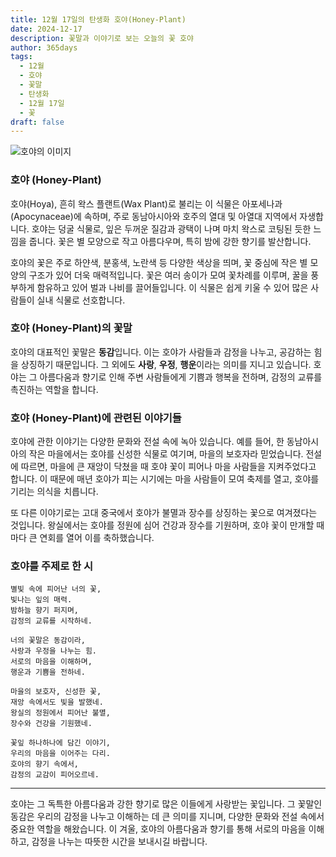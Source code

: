 ```yaml
---
title: 12월 17일의 탄생화 호야(Honey-Plant)
date: 2024-12-17
description: 꽃말과 이야기로 보는 오늘의 꽃 호야
author: 365days
tags:
  - 12월
  - 호야
  - 꽃말
  - 탄생화
  - 12월 17일
  - 꽃
draft: false
---
```



![호야의 이미지](https://cdn.pixabay.com/photo/2019/02/07/08/08/hoya-3980637_960_720.jpg#center)


### 호야 (Honey-Plant)

호야(Hoya), 흔히 왁스 플랜트(Wax Plant)로 불리는 이 식물은 아포세나과(Apocynaceae)에 속하며, 주로 동남아시아와 호주의 열대 및 아열대 지역에서 자생합니다. 호야는 덩굴 식물로, 잎은 두꺼운 질감과 광택이 나며 마치 왁스로 코팅된 듯한 느낌을 줍니다. 꽃은 별 모양으로 작고 아름다우며, 특히 밤에 강한 향기를 발산합니다.

호야의 꽃은 주로 하얀색, 분홍색, 노란색 등 다양한 색상을 띄며, 꽃 중심에 작은 별 모양의 구조가 있어 더욱 매력적입니다. 꽃은 여러 송이가 모여 꽃차례를 이루며, 꿀을 풍부하게 함유하고 있어 벌과 나비를 끌어들입니다. 이 식물은 쉽게 키울 수 있어 많은 사람들이 실내 식물로 선호합니다.

### 호야 (Honey-Plant)의 꽃말

호야의 대표적인 꽃말은 **동감**입니다. 이는 호야가 사람들과 감정을 나누고, 공감하는 힘을 상징하기 때문입니다. 그 외에도 **사랑**, **우정**, **행운**이라는 의미를 지니고 있습니다. 호야는 그 아름다움과 향기로 인해 주변 사람들에게 기쁨과 행복을 전하며, 감정의 교류를 촉진하는 역할을 합니다.

### 호야 (Honey-Plant)에 관련된 이야기들

호야에 관한 이야기는 다양한 문화와 전설 속에 녹아 있습니다. 예를 들어, 한 동남아시아의 작은 마을에서는 호야를 신성한 식물로 여기며, 마을의 보호자라 믿었습니다. 전설에 따르면, 마을에 큰 재앙이 닥쳤을 때 호야 꽃이 피어나 마을 사람들을 지켜주었다고 합니다. 이 때문에 매년 호야가 피는 시기에는 마을 사람들이 모여 축제를 열고, 호야를 기리는 의식을 치릅니다.

또 다른 이야기로는 고대 중국에서 호야가 불멸과 장수를 상징하는 꽃으로 여겨졌다는 것입니다. 왕실에서는 호야를 정원에 심어 건강과 장수를 기원하며, 호야 꽃이 만개할 때마다 큰 연회를 열어 이를 축하했습니다.

### 호야를 주제로 한 시

	별빛 속에 피어난 너의 꽃,  
	빛나는 잎의 매력.  
	밤하늘 향기 퍼지며,  
	감정의 교류를 시작하네.
	
	너의 꽃말은 동감이라,  
	사랑과 우정을 나누는 힘.  
	서로의 마음을 이해하며,  
	행운과 기쁨을 전하네.
	
	마을의 보호자, 신성한 꽃,  
	재앙 속에서도 빛을 발했네.  
	왕실의 정원에서 피어난 불멸,  
	장수와 건강을 기원했네.
	
	꽃잎 하나하나에 담긴 이야기,  
	우리의 마음을 이어주는 다리.  
	호야의 향기 속에서,  
	감정의 교감이 피어오르네.

---

호야는 그 독특한 아름다움과 강한 향기로 많은 이들에게 사랑받는 꽃입니다. 그 꽃말인 동감은 우리의 감정을 나누고 이해하는 데 큰 의미를 지니며, 다양한 문화와 전설 속에서 중요한 역할을 해왔습니다. 이 겨울, 호야의 아름다움과 향기를 통해 서로의 마음을 이해하고, 감정을 나누는 따뜻한 시간을 보내시길 바랍니다.